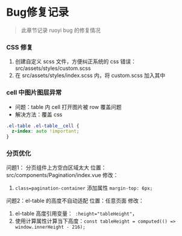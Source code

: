 # Bug修复记录

> 此章节记录 ruoyi bug 的修复情况

### CSS 修复
1. 创建自定义 scss 文件，方便纠正系统的 css 错误：src/assets/styles/custom.scss
2. 在 src/assets/styles/index.scss 内，将 custom.scss 加入其中

### cell 中图片图层异常
- 问题：table 内 cell 打开图片被 row 覆盖问题
- 解决方法：覆盖 css
```scss
.el-table .el-table__cell {
  z-index: auto !important;
}
```


### 分页优化
问题1： 分页组件上方空白区域太大
位置：src/components/Pagination/index.vue
修改：
1. `class=pagination-container` 添加属性 `margin-top: 6px;`

问题2：el-table 的高度不自动适配
位置：任意页面
修改：
1. el-table 高度引用变量：` :height="tableHeight"`，
2. 使用计算属性计算当下高度：`const tableHeight = computed(() => window.innerHeight - 216);`
